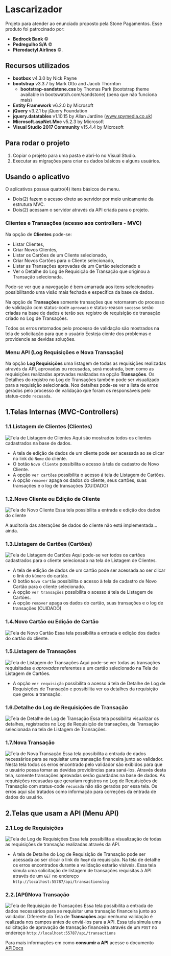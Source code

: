 # Lascarizador

Projeto para atender ao enunciado proposto pela Stone Pagamentos.
Esse produto foi patrocinado por:
- __**Bedrock Bank**__ :copyright:
- __**Pedregulho S/A**__ :copyright:
- __**Pterodactyl Airlines**__ :copyright:.

## Recursos utilizados

- **bootbox** v4.3.0 by Nick Payne
- **bootstrap** v3.3.7 by Mark Otto and Jacob Thornton
  - **bootstrap-sandstone.css** by Thomas Park (bootstrap theme available in bootswatch.com/sandstone) (pena que não funciona mais)
- **Entity Framework** v6.2.0 by Microsoft
- **jQuery** v3.2.1 by jQuery Foundation
- **jquery.datatables** v1.10.15 by Allan Jardine (www.spymedia.co.uk)
- **Microsoft.aspNet.Mvc** v5.2.3 by Microsoft
- **Visual Studio 2017 Community** v15.4.4 by Microsoft

## Para rodar o projeto
1. Copiar o projeto para uma pasta e abrí-lo no Visual Studio.
2. Executar as migrações para criar os dados básicos e alguns usuários.

## Usando o aplicativo
O aplicativos possue quatro(4) itens básicos de menu.
- Dois(2) fazem o acesso direto ao servidor por meio unicamente da estrutura MVC.
- Dois(2) acessam o servidor através da API criada para o projeto.

### Clientes e Transações (acesso aos controllers - MVC)
Na opção de **Clientes** pode-se:
 - Listar Clientes,
 - Criar Novos Clientes,
 - Listar os Cartões de um Cliente selecionado,
 - Criar Novos Cartões para o Cliente selecionado,
 - Listar as Transações aprovadas de um Cartão selecionado e
 - Ver o Detalhe do Log de Requisição de Transação que originou a Transação selecionada.

Pode-se ver que a navegação é bem amarrada aos itens selecionados possibilitando uma visão mais fechada e específica da base de dados.
 
Na opção de **Transações** somente transações que retornarem do processo de validação com status-code `aprovada` e status-reason `sucesso` serão criadas na base de dados e terão seu registro de requisição de transação criado no Log de Transações.
 
Todos os erros retornados pelo processo de validação são mostrados na tela de solicitação para que o usuário Eesteja ciente dos problemas e providencie as devidas soluções.
 
### Menu API (Log Requisições e Nova Transação)
Na opção **Log Requisições** uma listagem de todas as requisições realizadas através da API, aprovadas ou recusadas, será mostrada, bem como as requisições realizadas aprovadas realizadas na opção **Transações**.
Os Detalhes do registro no Log de Transações também pode ser visualizado para a requisição selecionada. Nos detalhes pode-se ver a lista de erros gerados pelo processo de validação que foram os responsáveis pelo status-code `recusada`.

## 1.Telas Internas (MVC-Controllers)

### 1.1.Listagem de Clientes (Clientes)
![Tela de Listagem de Clientes](/images/Clientes.jpg)
Aqui são mostrados todos os clientes cadastrados na base de dados.
- A tela de edição de dados de um cliente pode ser acessada ao se clicar no link do `Nome` do cliente.
- O botão `Novo Cliente` possibilita o acesso à tela de cadastro de Novo Cliente.
- A opção `ver cartões` possibilita o acesso á tela de Listagem de Cartões.
- A opção `remover` apaga os dados do cliente, seus cartões, suas transações e o log de transações (CUIDADO)

### 1.2.Novo Cliente ou Edição de Cliente
![Tela de Novo Cliente](/images/NovoCliente.jpg)
Essa tela possibilita a entrada e edição dos dados do cliente

A auditoria das alterações de dados do cliente não está implementada... ainda.

### 1.3.Listagem de Cartões (Cartões)
![Tela de Listagem de Cartões](/images/Cartoes.jpg)
Aqui pode-se ver todos os cartões cadastrados para o cliente selecionado na tela de Listagem de Clientes.
- A tela de edição de dados de um cartão pode ser acessada ao ser clicar o link do `Número` do cartão.
- O botão `Novo Cartão` possibilita o acesso à tela de cadastro de Novo Cartão para o cliente selecionado.
- A opção `ver transações` possibilita o acesso á tela de Listagem de Cartões.
- A opção `remover` apaga os dados do cartão, suas transações e o log de transações (CUIDADO)

### 1.4.Novo Cartão ou Edição de Cartão
![Tela de Novo Cartão](/images/NovoCartao.jpg)
Essa tela possibilita a entrada e edição dos dados do cartão do cliente.

### 1.5.Listagem de Transações
![Tela de Listagem de Transações](/images/Transacoes.jpg)
Aqui pode-se ver todas as transações requisitadas e _aprovadas_ referentes a um cartão selecionado na Tela de Listagem de Cartões.
- A opção `ver requisição` possibilita o acesso á tela de Detalhe de Log de Requisições de Transação e possibilita ver os detalhes da requisição que gerou a transação.

### 1.6.Detalhe do Log de Requisições de Transação
![Tela de Detalhe de Log de Transação](/images/DetalheLogTransacao.jpg)
Essa tela possibilita visualizar os detalhes, registrados no Log de Requisição de transações, da Transação selecionada na tela de Listagem de Transações.

### 1.7.Nova Transação
![Tela de Nova Transação](/images/NovaTransacao.jpg)
Essa tela possibilita a entrada de dados necessários para se requisitar uma transação financeira junto ao validador.
Nesta tela todos os erros encontrado pelo validador são exibidos para que o usuário possa tomar as devidas providências para saná-los.
Através desta tela, somente transações aprovadas serão guardadas na base de dados. As requisições recusadas que gerariam registros no Log de Requisições de Transação com status-code `recusada` não são gerados por essa tela.
Os erros aqui são tratados como informação para correções da entrada de dados do usuário.


## 2.Telas que usam a API (Menu API)

### 2.1.Log de Requisições
![Tela de Log de Requisições](/images/API_TransactionLog.jpg)
Essa tela possibilita a visualização de todas as requisições de transação realizadas através da API.
- A tela de Detalhe do Log de Requisição de Transação pode ser acessada ao ser clicar o link do `Req#` da requisição. Na tela de detalhe os erros encontrados durante a validação estarão visíveis.
Essa tela simula uma solicitação de listagem de transações requisitas à API através de um `GET` no endereço `http://localhost:55787/api/transactionslog`

### 2.2.(API)Nova Transação
![Tela de Requisição de Transações](/images/API_NovaTransacao.jpg)
Essa tela possibilita a entrada de dados necessários para se requisitar uma transação financeira junto ao validador.
Diferente da Tela de **Transações** aqui nenhuma validação é realizada nos campos antes de enviá-los para a API.
Essa tela simula uma solicitação de aprovação de transação financeira através de um `POST` no endereço `http://localhost:55787/api/transactions`

Para mais informações em como __**consumir a API**__ acesse o documento [APIDocs](https://github.com/Darkstar2099/Lascarizador/edit/master/APIDocs.md)



